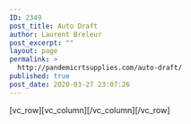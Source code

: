 ```yaml
---
ID: 2349
post_title: Auto Draft
author: Laurent Breleur
post_excerpt: ""
layout: page
permalink: >
  http://pandemicrtsupplies.com/auto-draft/
published: true
post_date: 2020-03-27 23:07:26
---
```

<p>[vc_row][vc_column][/vc_column][/vc_row]</p>